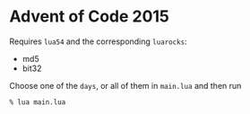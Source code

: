 # Advent of Code 2015

Requires `lua54` and the corresponding `luarocks`:

- md5
- bit32

Choose one of the `days`, or all of them in `main.lua` and then run

```
% lua main.lua
```
